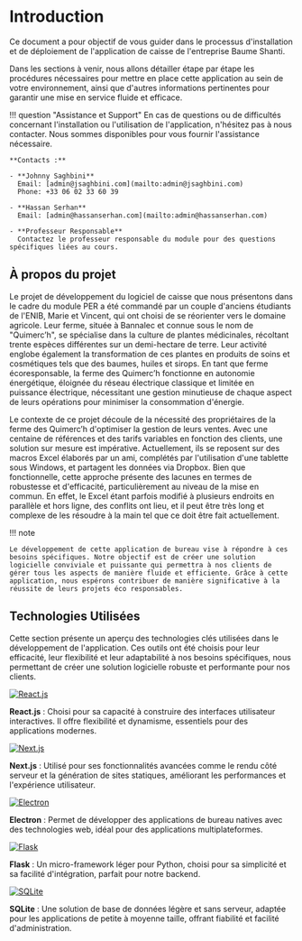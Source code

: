 # Introduction

Ce document a pour objectif de vous guider dans le processus d'installation et de déploiement de l'application de caisse de l'entreprise Baume Shanti.

Dans les sections à venir, nous allons détailler étape par étape les procédures nécessaires pour mettre en place cette application au sein de votre environnement, ainsi que d'autres informations pertinentes pour garantir une mise en service fluide et efficace. 

!!! question "Assistance et Support"
    En cas de questions ou de difficultés concernant l'installation ou l'utilisation de l'application, n'hésitez pas à nous contacter. Nous sommes disponibles pour vous fournir l'assistance nécessaire.

    **Contacts :**
    
    - **Johnny Saghbini**
      Email: [admin@jsaghbini.com](mailto:admin@jsaghbini.com)
      Phone: +33 06 02 33 60 39
    
    - **Hassan Serhan**  
      Email: [admin@hassanserhan.com](mailto:admin@hassanserhan.com)
    
    - **Professeur Responsable**  
      Contactez le professeur responsable du module pour des questions spécifiques liées au cours.

## À propos du projet
Le projet de développement du logiciel de caisse que nous présentons dans le cadre du module PER a été commandé par un couple d'anciens étudiants de l'ENIB, Marie et Vincent, qui ont choisi de se réorienter vers le domaine agricole. Leur ferme, située à Bannalec et connue sous le nom de "Quimerc’h", se spécialise dans la culture de plantes médicinales, récoltant trente espèces différentes sur un demi-hectare de terre. Leur activité englobe également la transformation de ces plantes en produits de soins et cosmétiques tels que des baumes, huiles et sirops. En tant que ferme écoresponsable, la ferme des Quimerc’h fonctionne en autonomie énergétique, éloignée du réseau électrique classique et limitée en puissance électrique, nécessitant une gestion minutieuse de chaque aspect de leurs opérations pour minimiser la consommation d'énergie.

Le contexte de ce projet découle de la nécessité des propriétaires de la ferme des Quimerc’h d'optimiser la gestion de leurs ventes. Avec une centaine de références et des tarifs variables en fonction des clients, une solution sur mesure est impérative. Actuellement, ils se reposent sur des macros Excel élaborés par un ami, complétés par l'utilisation d'une tablette sous Windows, et partagent les données via Dropbox. Bien que fonctionnelle, cette approche présente des lacunes en termes de robustesse et d'efficacité, particulièrement au niveau de la mise en commun. En effet, le Excel étant parfois modifié à plusieurs endroits en parallèle et hors ligne, des conflits ont lieu, et il peut être très long et complexe de les résoudre à la main tel que ce doit être fait actuellement.

!!! note

    Le développement de cette application de bureau vise à répondre à ces besoins spécifiques. Notre objectif est de créer une solution logicielle conviviale et puissante qui permettra à nos clients de gérer tous les aspects de manière fluide et efficiente. Grâce à cette application, nous espérons contribuer de manière significative à la réussite de leurs projets éco responsables.

## Technologies Utilisées
Cette section présente un aperçu des technologies clés utilisées dans le développement de l'application. Ces outils ont été choisis pour leur efficacité, leur flexibilité et leur adaptabilité à nos besoins spécifiques, nous permettant de créer une solution logicielle robuste et performante pour nos clients.

[![React.js](https://img.shields.io/badge/React.js-17.x-61DAFB?style=for-the-badge&logo=react)](https://reactjs.org/)

**React.js** : Choisi pour sa capacité à construire des interfaces utilisateur interactives. Il offre flexibilité et dynamisme, essentiels pour des applications modernes.

[![Next.js](https://img.shields.io/badge/Next.js-10.x-000000?style=for-the-badge&logo=next.js)](https://nextjs.org/)

**Next.js** : Utilisé pour ses fonctionnalités avancées comme le rendu côté serveur et la génération de sites statiques, améliorant les performances et l'expérience utilisateur.

[![Electron](https://img.shields.io/badge/Electron-27.x-47848F?style=for-the-badge&logo=Electron)](https://www.electronjs.org/)

**Electron** : Permet de développer des applications de bureau natives avec des technologies web, idéal pour des applications multiplateformes.

[![Flask](https://img.shields.io/badge/Flask-2.x-000000?style=for-the-badge&logo=flask)](https://flask.palletsprojects.com/en/2.0.x/)

**Flask** : Un micro-framework léger pour Python, choisi pour sa simplicité et sa facilité d'intégration, parfait pour notre backend.

[![SQLite](https://img.shields.io/badge/SQLite-3.x-003B57?style=for-the-badge&logo=sqlite)](https://www.sqlite.org/index.html)

**SQLite** : Une solution de base de données légère et sans serveur, adaptée pour les applications de petite à moyenne taille, offrant fiabilité et facilité d'administration.
